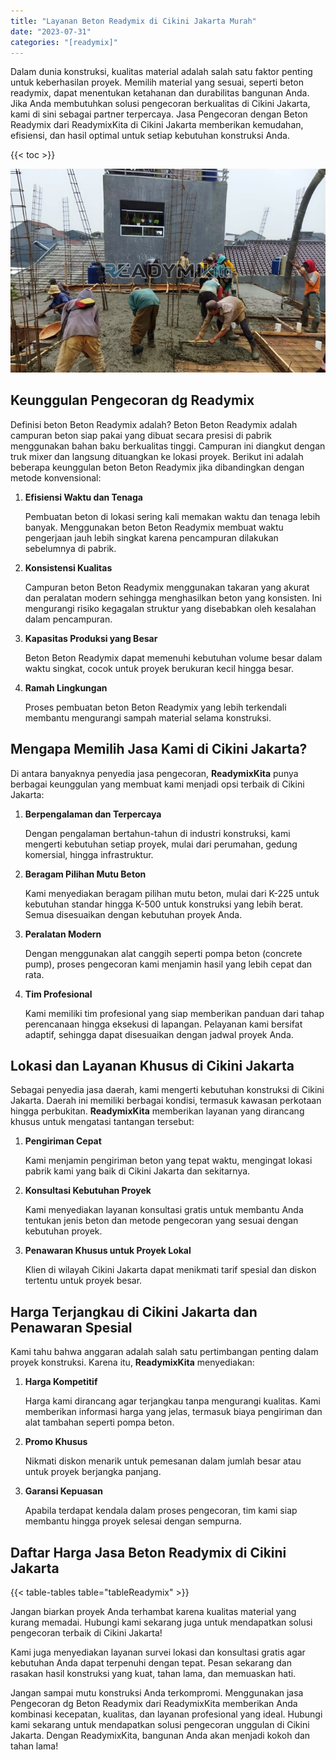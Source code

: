 ```yaml
---
title: "Layanan Beton Readymix di Cikini Jakarta Murah"
date: "2023-07-31"
categories: "[readymix]"
---
```


Dalam dunia konstruksi, kualitas material adalah salah satu faktor penting untuk keberhasilan proyek. Memilih material yang sesuai, seperti beton readymix, dapat menentukan ketahanan dan durabilitas bangunan Anda. Jika Anda membutuhkan solusi pengecoran berkualitas di Cikini Jakarta, kami di sini sebagai partner terpercaya. Jasa Pengecoran dengan Beton Readymix dari ReadymixKita di Cikini Jakarta memberikan kemudahan, efisiensi, dan hasil optimal untuk setiap kebutuhan konstruksi Anda.

{{< toc >}}

![Layanan Beton Readymix di Cikini Jakarta Murah](/images/readymix/cor-readymix-13.jpg)

## Keunggulan Pengecoran dg Readymix

Definisi beton Beton Readymix adalah? Beton Beton Readymix adalah campuran beton siap pakai yang dibuat secara presisi di pabrik menggunakan bahan baku berkualitas tinggi. Campuran ini diangkut dengan truk mixer dan langsung dituangkan ke lokasi proyek. Berikut ini adalah beberapa keunggulan beton Beton Readymix jika dibandingkan dengan metode konvensional:

1. **Efisiensi Waktu dan Tenaga**

   Pembuatan beton di lokasi sering kali memakan waktu dan tenaga lebih banyak. Menggunakan beton Beton Readymix membuat waktu pengerjaan jauh lebih singkat karena pencampuran dilakukan sebelumnya di pabrik.

2. **Konsistensi Kualitas**

   Campuran beton Beton Readymix menggunakan takaran yang akurat dan peralatan modern sehingga menghasilkan beton yang konsisten. Ini mengurangi risiko kegagalan struktur yang disebabkan oleh kesalahan dalam pencampuran.

3. **Kapasitas Produksi yang Besar**

   Beton Beton Readymix dapat memenuhi kebutuhan volume besar dalam waktu singkat, cocok untuk proyek berukuran kecil hingga besar.

4. **Ramah Lingkungan**

   Proses pembuatan beton Beton Readymix yang lebih terkendali membantu mengurangi sampah material selama konstruksi.

## Mengapa Memilih Jasa Kami di Cikini Jakarta?

Di antara banyaknya penyedia jasa pengecoran, **ReadymixKita** punya berbagai keunggulan yang membuat kami menjadi opsi terbaik di Cikini Jakarta:

1. **Berpengalaman dan Terpercaya**

   Dengan pengalaman bertahun-tahun di industri konstruksi, kami mengerti kebutuhan setiap proyek, mulai dari perumahan, gedung komersial, hingga infrastruktur.

2. **Beragam Pilihan Mutu Beton**

   Kami menyediakan beragam pilihan mutu beton, mulai dari K-225 untuk kebutuhan standar hingga K-500 untuk konstruksi yang lebih berat. Semua disesuaikan dengan kebutuhan proyek Anda.

3. **Peralatan Modern**

   Dengan menggunakan alat canggih seperti pompa beton (concrete pump), proses pengecoran kami menjamin hasil yang lebih cepat dan rata.

4. **Tim Profesional**

   Kami memiliki tim profesional yang siap memberikan panduan dari tahap perencanaan hingga eksekusi di lapangan. Pelayanan kami bersifat adaptif, sehingga dapat disesuaikan dengan jadwal proyek Anda.

## Lokasi dan Layanan Khusus di Cikini Jakarta

Sebagai penyedia jasa daerah, kami mengerti kebutuhan konstruksi di Cikini Jakarta. Daerah ini memiliki berbagai kondisi, termasuk kawasan perkotaan hingga perbukitan. **ReadymixKita** memberikan layanan yang dirancang khusus untuk mengatasi tantangan tersebut:

1. **Pengiriman Cepat**

   Kami menjamin pengiriman beton yang tepat waktu, mengingat lokasi pabrik kami yang baik di Cikini Jakarta dan sekitarnya.

2. **Konsultasi Kebutuhan Proyek**

   Kami menyediakan layanan konsultasi gratis untuk membantu Anda tentukan jenis beton dan metode pengecoran yang sesuai dengan kebutuhan proyek.

3. **Penawaran Khusus untuk Proyek Lokal**

   Klien di wilayah Cikini Jakarta dapat menikmati tarif spesial dan diskon tertentu untuk proyek besar.

## Harga Terjangkau di Cikini Jakarta dan Penawaran Spesial

Kami tahu bahwa anggaran adalah salah satu pertimbangan penting dalam proyek konstruksi. Karena itu, **ReadymixKita** menyediakan:

1. **Harga Kompetitif**

   Harga kami dirancang agar terjangkau tanpa mengurangi kualitas. Kami memberikan informasi harga yang jelas, termasuk biaya pengiriman dan alat tambahan seperti pompa beton.

2. **Promo Khusus**

   Nikmati diskon menarik untuk pemesanan dalam jumlah besar atau untuk proyek berjangka panjang.

3. **Garansi Kepuasan**

   Apabila terdapat kendala dalam proses pengecoran, tim kami siap membantu hingga proyek selesai dengan sempurna.

## Daftar Harga Jasa Beton Readymix di Cikini Jakarta

{{< table-tables table="tableReadymix" >}}

Jangan biarkan proyek Anda terhambat karena kualitas material yang kurang memadai. Hubungi kami sekarang juga untuk mendapatkan solusi pengecoran terbaik di Cikini Jakarta!

Kami juga menyediakan layanan survei lokasi dan konsultasi gratis agar kebutuhan Anda dapat terpenuhi dengan tepat. Pesan sekarang dan rasakan hasil konstruksi yang kuat, tahan lama, dan memuaskan hati.

Jangan sampai mutu konstruksi Anda terkompromi. Menggunakan jasa Pengecoran dg Beton Readymix dari ReadymixKita memberikan Anda kombinasi kecepatan, kualitas, dan layanan profesional yang ideal. Hubungi kami sekarang untuk mendapatkan solusi pengecoran unggulan di Cikini Jakarta. Dengan ReadymixKita, bangunan Anda akan menjadi kokoh dan tahan lama!